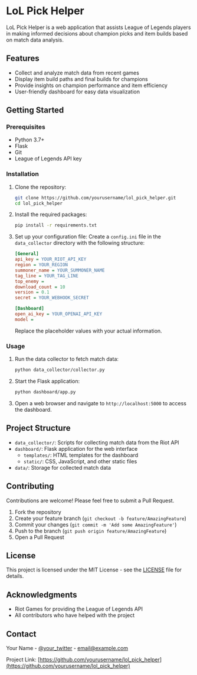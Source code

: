 # LoL Pick Helper

LoL Pick Helper is a web application that assists League of Legends players in making informed decisions about champion picks and item builds based on match data analysis.

## Features

- Collect and analyze match data from recent games
- Display item build paths and final builds for champions
- Provide insights on champion performance and item efficiency
- User-friendly dashboard for easy data visualization

## Getting Started

### Prerequisites

- Python 3.7+
- Flask
- Git
- League of Legends API key

### Installation

1. Clone the repository:
   ```bash
   git clone https://github.com/yourusername/lol_pick_helper.git
   cd lol_pick_helper
   ```

2. Install the required packages:
   ```bash
   pip install -r requirements.txt
   ```

3. Set up your configuration file:
   Create a `config.ini` file in the `data_collector` directory with the following structure:
   ```ini
   [General]
   api_key = YOUR_RIOT_API_KEY
   region = YOUR_REGION
   summoner_name = YOUR_SUMMONER_NAME
   tag_line = YOUR_TAG_LINE
   top_enemy = 
   download_count = 10
   version = 0.1
   secret = YOUR_WEBHOOK_SECRET

   [Dashboard]
   open_ai_key = YOUR_OPENAI_API_KEY
   model = 
   ```
   Replace the placeholder values with your actual information.

### Usage

1. Run the data collector to fetch match data:
   ```bash
   python data_collector/collector.py
   ```

2. Start the Flask application:
   ```bash
   python dashboard/app.py
   ```

3. Open a web browser and navigate to `http://localhost:5000` to access the dashboard.

## Project Structure

- `data_collector/`: Scripts for collecting match data from the Riot API
- `dashboard/`: Flask application for the web interface
  - `templates/`: HTML templates for the dashboard
  - `static/`: CSS, JavaScript, and other static files
- `data/`: Storage for collected match data

## Contributing

Contributions are welcome! Please feel free to submit a Pull Request.

1. Fork the repository
2. Create your feature branch (`git checkout -b feature/AmazingFeature`)
3. Commit your changes (`git commit -m 'Add some AmazingFeature'`)
4. Push to the branch (`git push origin feature/AmazingFeature`)
5. Open a Pull Request

## License

This project is licensed under the MIT License - see the [LICENSE](LICENSE) file for details.

## Acknowledgments

- Riot Games for providing the League of Legends API
- All contributors who have helped with the project

## Contact

Your Name - [@your_twitter](https://twitter.com/your_twitter) - email@example.com

Project Link: [https://github.com/yourusername/lol_pick_helper](https://github.com/yourusername/lol_pick_helper)


